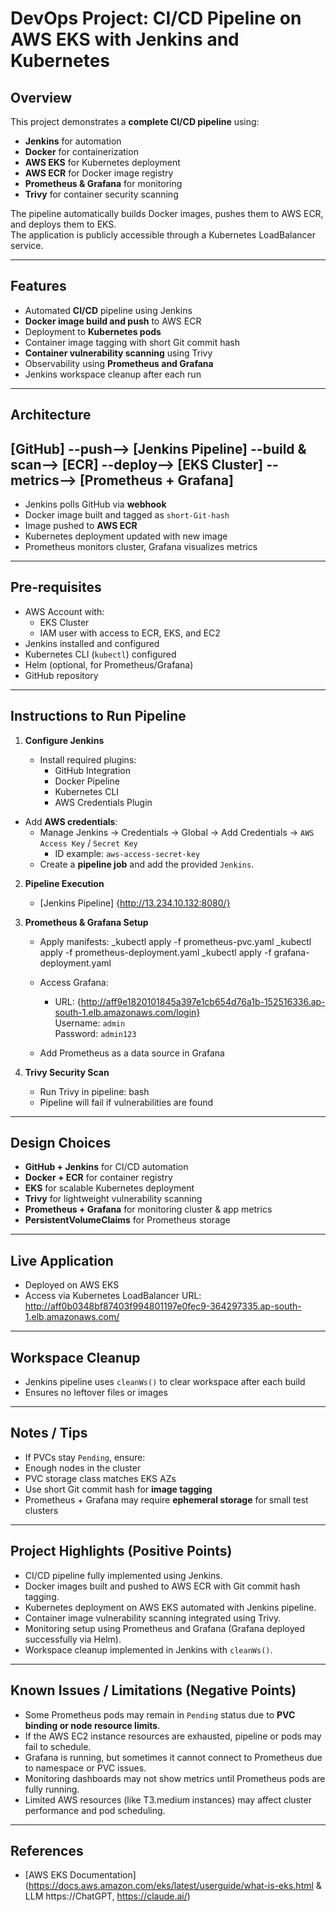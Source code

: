 # DevOps Project: CI/CD Pipeline on AWS EKS with Jenkins and Kubernetes

## Overview

This project demonstrates a **complete CI/CD pipeline** using:

- **Jenkins** for automation
- **Docker** for containerization
- **AWS EKS** for Kubernetes deployment
- **AWS ECR** for Docker image registry
- **Prometheus & Grafana** for monitoring
- **Trivy** for container security scanning

The pipeline automatically builds Docker images, pushes them to AWS ECR, and deploys them to EKS.  
The application is publicly accessible through a Kubernetes LoadBalancer service.

---

## Features

- Automated **CI/CD** pipeline using Jenkins
- **Docker image build and push** to AWS ECR
- Deployment to **Kubernetes pods**
- Container image tagging with short Git commit hash
- **Container vulnerability scanning** using Trivy
- Observability using **Prometheus and Grafana**
- Jenkins workspace cleanup after each run

---

## Architecture

## [GitHub] --push--> [Jenkins Pipeline] --build & scan--> [ECR] --deploy--> [EKS Cluster] --metrics--> [Prometheus + Grafana]


- Jenkins polls GitHub via **webhook**
- Docker image built and tagged as `short-Git-hash`
- Image pushed to **AWS ECR**
- Kubernetes deployment updated with new image
- Prometheus monitors cluster, Grafana visualizes metrics

---

## Pre-requisites

- AWS Account with:
  - EKS Cluster
  - IAM user with access to ECR, EKS, and EC2
- Jenkins installed and configured
- Kubernetes CLI (`kubectl`) configured
- Helm (optional, for Prometheus/Grafana)
- GitHub repository

---

## Instructions to Run Pipeline

1. **Configure Jenkins**

   - Install required plugins:
     - GitHub Integration
     - Docker Pipeline
     - Kubernetes CLI
     - AWS Credentials Plugin
     
- Add **AWS credentials**:
     - Manage Jenkins → Credentials → Global → Add Credentials → `AWS Access Key` / `Secret Key`  
       - ID example: `aws-access-secret-key`
   - Create a **pipeline job** and add the provided `Jenkins`.

2. **Pipeline Execution**

   - [Jenkins Pipeline]  {http://13.234.10.132:8080/}

   

3. **Prometheus & Grafana Setup**

   - Apply manifests:
     _kubectl apply -f prometheus-pvc.yaml
     _kubectl apply -f prometheus-deployment.yaml
     _kubectl apply -f grafana-deployment.yaml

   - Access Grafana:
     - URL: {http://aff9e1820101845a397e1cb654d76a1b-152516336.ap-south-1.elb.amazonaws.com/login}  
       Username: `admin`  
       Password: `admin123`
   - Add Prometheus as a data source in Grafana

4. **Trivy Security Scan**

   - Run Trivy in pipeline:
       bash   
   - Pipeline will fail if vulnerabilities are found

---

## Design Choices

- **GitHub + Jenkins** for CI/CD automation
- **Docker + ECR** for container registry
- **EKS** for scalable Kubernetes deployment
- **Trivy** for lightweight vulnerability scanning
- **Prometheus + Grafana** for monitoring cluster & app metrics
- **PersistentVolumeClaims** for Prometheus storage

---

## Live Application

- Deployed on AWS EKS
- Access via Kubernetes LoadBalancer URL:  http://aff0b0348bf87403f994801197e0fec9-364297335.ap-south-1.elb.amazonaws.com/

---

## Workspace Cleanup

- Jenkins pipeline uses `cleanWs()` to clear workspace after each build
- Ensures no leftover files or images

---

## Notes / Tips

- If PVCs stay `Pending`, ensure:
- Enough nodes in the cluster
- PVC storage class matches EKS AZs
- Use short Git commit hash for **image tagging**
- Prometheus + Grafana may require **ephemeral storage** for small test clusters

---

## Project Highlights (Positive Points)

- CI/CD pipeline fully implemented using Jenkins.
- Docker images built and pushed to AWS ECR with Git commit hash tagging.
- Kubernetes deployment on AWS EKS automated with Jenkins pipeline.
- Container image vulnerability scanning integrated using Trivy.
- Monitoring setup using Prometheus and Grafana (Grafana deployed successfully via Helm).
- Workspace cleanup implemented in Jenkins with `cleanWs()`.

---

## Known Issues / Limitations (Negative Points)

- Some Prometheus pods may remain in `Pending` status due to **PVC binding or node resource limits**.
- If the AWS EC2 instance resources are exhausted, pipeline or pods may fail to schedule.
- Grafana is running, but sometimes it cannot connect to Prometheus due to namespace or PVC issues.
- Monitoring dashboards may not show metrics until Prometheus pods are fully running.
- Limited AWS resources (like T3.medium instances) may affect cluster performance and pod scheduling.

---

## References

- [AWS EKS Documentation](https://docs.aws.amazon.com/eks/latest/userguide/what-is-eks.html & LLM https://ChatGPT, https://claude.ai/)





